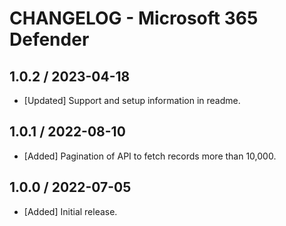 # CHANGELOG - Microsoft 365 Defender

## 1.0.2 / 2023-04-18

- [Updated] Support and setup information in readme.

## 1.0.1 / 2022-08-10

- [Added] Pagination of API to fetch records more than 10,000.

## 1.0.0 / 2022-07-05

- [Added] Initial release.
